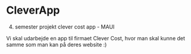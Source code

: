 # CleverApp
4. semester projekt clever cost app - MAUI

Vi skal udarbejde en app til firmaet Clever Cost, hvor man skal kunne det samme som man kan på deres website :) 
